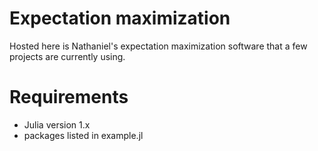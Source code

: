 # Expectation maximization
Hosted here is Nathaniel's expectation maximization software that a few projects are currently using. 

# Requirements
* Julia version 1.x
* packages listed in example.jl
